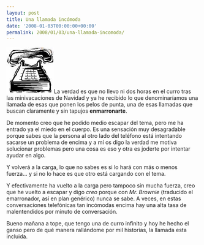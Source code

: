 ```yaml
---
layout: post
title: Una llamada incómoda
date: '2008-01-03T00:00:00+00:00'
permalink: 2008/01/03/una-llamada-incomoda/
---
```

<img src='/assets/imagestelephone.jpg' alt='Telefonazo marrón' class="derecha" />La verdad es que no llevo ni dos horas en el curro tras las minivacaciones de Navidad y ya he recibido lo que denominaríamos una llamada de esas que ponen los pelos de punta, una de esas llamadas que buscan claramente y sin tapujos <strong>enmarronarte</strong>.

De  momento creo que he podido medio escapar del tema, pero me ha entrado ya el miedo en el cuerpo. Es una sensación muy desagradable porque sabes que la persona al otro lado del teléfono está intentando sacarse un problema de encima y a mí os digo la verdad me motiva solucionar problemas pero una cosa es eso y otra es joderte por intentar ayudar en algo.

Y volverá a la carga, lo que no sabes es si lo hará con más o menos fuerza... y si no lo hace es que otro está cargando con el tema.

Y efectivamente ha vuelto a la carga pero tampoco sin mucha fuerza, creo que he vuelto a escapar y digo <em>creo</em> porque con <em>Mr. Brownie</em> (traducido el emarronador, así en plan genérico) nunca se sabe. A veces, en estas conversaciones telefónicas tan incómodas encima hay una alta tasa de malentendidos por minuto de conversación.

Bueno mañana a tope, que tengo una de curro infinito y hoy he hecho el ganso pero de qué manera rallándome por mil historias, la llamada esta incluida.
